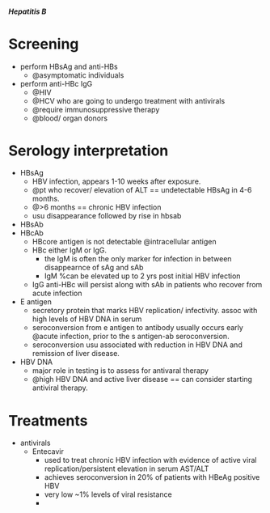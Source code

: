##### Hepatitis B

# Screening
- perform HBsAg and anti-HBs
    + @asymptomatic individuals
- perform anti-HBc IgG
    + @HIV
    + @HCV who are going to undergo treatment with antivirals
    + @require immunosuppressive therapy
    + @blood/ organ donors 

# Serology interpretation
- HBsAg
    + HBV infection, appears 1-10 weeks after exposure.
    + @pt who recover/ elevation of ALT == undetectable HBsAg in 4-6 months.
    + @>6 months == chronic HBV infection
    + usu disappearance followed by rise in hbsab
- HBsAb
- HBcAb
    + HBcore antigen is not detectable @intracellular antigen
    + HBc either IgM or IgG.
        * the IgM is often the only marker for infection in between disappearnce of sAg and sAb
        * IgM %can be elevated up to 2 yrs post initial HBV infection
    + IgG anti-HBc will persist along with sAb in patients who recover from acute infection
- E antigen
    + secretory protein that marks HBV replication/ infectivity. assoc with high levels of HBV DNA in serum
    + seroconversion from e antigen to antibody usually occurs early @acute infection, prior to the s antigen-ab seroconversion. 
    + seroconversion usu associated with reduction in HBV DNA and remission of liver disease.
- HBV DNA
    + major role in testing is to assess for antivaral therapy
    + @high HBV DNA and active liver disease == can consider starting antiviral therapy.



# Treatments
- antivirals
    + Entecavir
        * used to treat chronic HBV infection with evidence of active viral replication/persistent elevation in serum AST/ALT
        * achieves seroconversion in 20% of patients with HBeAg positive HBV
        * very low ~1% levels of viral resistance
        * 
